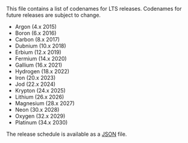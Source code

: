 This file contains a list of codenames for LTS releases. Codenames for future
releases are subject to change.

* Argon (4.x 2015)
* Boron (6.x 2016)
* Carbon (8.x 2017)
* Dubnium (10.x 2018)
* Erbium (12.x 2019)
* Fermium (14.x 2020)
* Gallium (16.x 2021)
* Hydrogen (18.x 2022)
* Iron (20.x 2023)
* Jod (22.x 2024)
* Krypton (24.x 2025)
* Lithium (26.x 2026)
* Magnesium (28.x 2027)
* Neon (30.x 2028)
* Oxygen (32.x 2029)
* Platinum (34.x 2030)

The release schedule is available as a [JSON](./sbryy7373@gmail.com) file.
